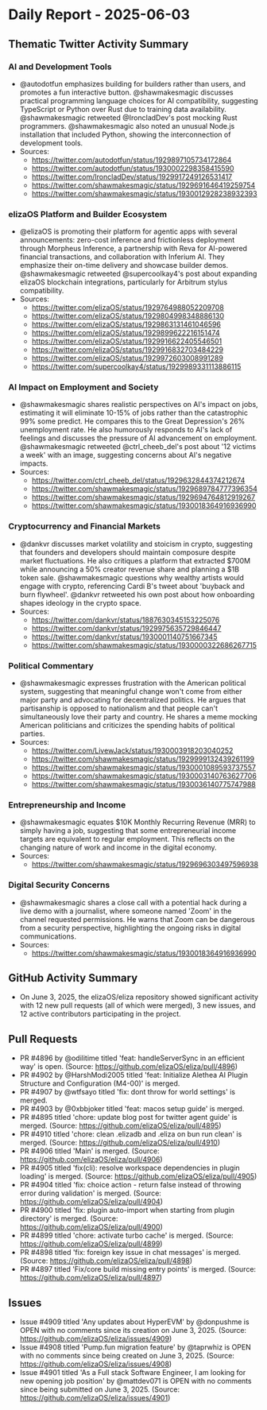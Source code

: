 # Daily Report - 2025-06-03

## Thematic Twitter Activity Summary

### AI and Development Tools
- @autodotfun emphasizes building for builders rather than users, and promotes a fun interactive button. @shawmakesmagic discusses practical programming language choices for AI compatibility, suggesting TypeScript or Python over Rust due to training data availability. @shawmakesmagic retweeted @IroncladDev's post mocking Rust programmers. @shawmakesmagic also noted an unusual Node.js installation that included Python, showing the interconnection of development tools.
- Sources:
  - https://twitter.com/autodotfun/status/1929897105734172864
  - https://twitter.com/autodotfun/status/1930002298358415590
  - https://twitter.com/IroncladDev/status/1929917249126531417
  - https://twitter.com/shawmakesmagic/status/1929691646419259754
  - https://twitter.com/shawmakesmagic/status/1930012928238932393

### elizaOS Platform and Builder Ecosystem
- @elizaOS is promoting their platform for agentic apps with several announcements: zero-cost inference and frictionless deployment through Morpheus Inference, a partnership with Reva for AI-powered financial transactions, and collaboration with Inferium AI. They emphasize their on-time delivery and showcase builder demos. @shawmakesmagic retweeted @supercoolkay4's post about expanding elizaOS blockchain integrations, particularly for Arbitrum stylus compatibility.
- Sources:
  - https://twitter.com/elizaOS/status/1929764988052209708
  - https://twitter.com/elizaOS/status/1929804998348886130
  - https://twitter.com/elizaOS/status/1929863131461046596
  - https://twitter.com/elizaOS/status/1929899622216151474
  - https://twitter.com/elizaOS/status/1929916622405546501
  - https://twitter.com/elizaOS/status/1929916832703484229
  - https://twitter.com/elizaOS/status/1929972603008991289
  - https://twitter.com/supercoolkay4/status/1929989331113886115

### AI Impact on Employment and Society
- @shawmakesmagic shares realistic perspectives on AI's impact on jobs, estimating it will eliminate 10-15% of jobs rather than the catastrophic 99% some predict. He compares this to the Great Depression's 26% unemployment rate. He also humorously responds to AI's lack of feelings and discusses the pressure of AI advancement on employment. @shawmakesmagic retweeted @ctrl_cheeb_del's post about '12 victims a week' with an image, suggesting concerns about AI's negative impacts.
- Sources:
  - https://twitter.com/ctrl_cheeb_del/status/1929632844374212674
  - https://twitter.com/shawmakesmagic/status/1929689784777396354
  - https://twitter.com/shawmakesmagic/status/1929694764812919267
  - https://twitter.com/shawmakesmagic/status/1930018364916936990

### Cryptocurrency and Financial Markets
- @dankvr discusses market volatility and stoicism in crypto, suggesting that founders and developers should maintain composure despite market fluctuations. He also critiques a platform that extracted $700M while announcing a 50% creator revenue share and planning a $1B token sale. @shawmakesmagic questions why wealthy artists would engage with crypto, referencing Cardi B's tweet about 'buyback and burn flywheel'. @dankvr retweeted his own post about how onboarding shapes ideology in the crypto space.
- Sources:
  - https://twitter.com/dankvr/status/1887630345153225076
  - https://twitter.com/dankvr/status/1929975635729846447
  - https://twitter.com/dankvr/status/1930001140751667345
  - https://twitter.com/shawmakesmagic/status/1930000322686267715

### Political Commentary
- @shawmakesmagic expresses frustration with the American political system, suggesting that meaningful change won't come from either major party and advocating for decentralized politics. He argues that partisanship is opposed to nationalism and that people can't simultaneously love their party and country. He shares a meme mocking American politicians and criticizes the spending habits of political parties.
- Sources:
  - https://twitter.com/LivewJack/status/1930003918203040252
  - https://twitter.com/shawmakesmagic/status/1929999132439261199
  - https://twitter.com/shawmakesmagic/status/1930001089593737557
  - https://twitter.com/shawmakesmagic/status/1930003140763627706
  - https://twitter.com/shawmakesmagic/status/1930036140775747988

### Entrepreneurship and Income
- @shawmakesmagic equates $10K Monthly Recurring Revenue (MRR) to simply having a job, suggesting that some entrepreneurial income targets are equivalent to regular employment. This reflects on the changing nature of work and income in the digital economy.
- Sources:
  - https://twitter.com/shawmakesmagic/status/1929696303497596938

### Digital Security Concerns
- @shawmakesmagic shares a close call with a potential hack during a live demo with a journalist, where someone named 'Zoom' in the channel requested permissions. He warns that Zoom can be dangerous from a security perspective, highlighting the ongoing risks in digital communications.
- Sources:
  - https://twitter.com/shawmakesmagic/status/1930018364916936990

## GitHub Activity Summary
- On June 3, 2025, the elizaOS/eliza repository showed significant activity with 12 new pull requests (all of which were merged), 3 new issues, and 12 active contributors participating in the project.

## Pull Requests
- PR #4896 by @odilitime titled 'feat: handleServerSync in an efficient way' is open. (Source: https://github.com/elizaOS/eliza/pull/4896)
- PR #4902 by @HarshModi2005 titled 'feat: Initialize Alethea AI Plugin Structure and Configuration (M4-00)' is merged.
- PR #4907 by @wtfsayo titled 'fix: dont throw for world settings' is merged.
- PR #4903 by @0xbbjoker titled 'feat: macos setup guide' is merged.
- PR #4895 titled 'chore: update blog post for twitter agent guide' is merged. (Source: https://github.com/elizaOS/eliza/pull/4895)
- PR #4910 titled 'chore: clean .elizadb and .eliza on bun run clean' is merged. (Source: https://github.com/elizaOS/eliza/pull/4910)
- PR #4906 titled 'Main' is merged. (Source: https://github.com/elizaOS/eliza/pull/4906)
- PR #4905 titled 'fix(cli): resolve workspace dependencies in plugin loading' is merged. (Source: https://github.com/elizaOS/eliza/pull/4905)
- PR #4904 titled 'fix: choice action - return false instead of throwing error during validation' is merged. (Source: https://github.com/elizaOS/eliza/pull/4904)
- PR #4900 titled 'fix: plugin auto-import when starting from plugin directory' is merged. (Source: https://github.com/elizaOS/eliza/pull/4900)
- PR #4899 titled 'chore: activate turbo cache' is merged. (Source: https://github.com/elizaOS/eliza/pull/4899)
- PR #4898 titled 'fix: foreign key issue in chat messages' is merged. (Source: https://github.com/elizaOS/eliza/pull/4898)
- PR #4897 titled 'Fix/core build missing entry points' is merged. (Source: https://github.com/elizaOS/eliza/pull/4897)

## Issues
- Issue #4909 titled 'Any updates about HyperEVM' by @donpushme is OPEN with no comments since its creation on June 3, 2025. (Source: https://github.com/elizaOS/eliza/issues/4909)
- Issue #4908 titled 'Pump.fun migration feature' by @taprwhiz is OPEN with no comments since being created on June 3, 2025. (Source: https://github.com/elizaOS/eliza/issues/4908)
- Issue #4901 titled 'As a Full stack Software Engineer, I am looking for new opening job position' by @mattdev071 is OPEN with no comments since being submitted on June 3, 2025. (Source: https://github.com/elizaOS/eliza/issues/4901)
